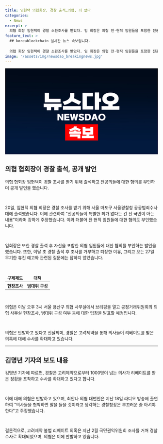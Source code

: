 ```yaml
---
title: 임현택 의협회장, 경찰 출석…의협, 죄 없다
categories:
  - News
excerpt: >
  의협 회장 임현택이 경찰 소환조사를 받았다. 임 회장은 의협 전·현직 임원들을 포함한 전공의 집단 사직 공모 혐의를 부인했으며, 공정거래위원회 현장조사와 관련한 입장 발표를 앞두고 있다. 경찰은 고려제약으로부터 수많은 의사들이 리베이트를 받은 의혹을 수사 중이며, 의협은 이에 반발하고 있다. 의협 대변인은 경찰의 수사 방법을 비판했다.
feature_text: >
  ## koreablockchain 실시간 뉴스 속보입니다.

  의협 회장 임현택이 경찰 소환조사를 받았다. 임 회장은 의협 전·현직 임원들을 포함한 전공의 집단 사직 공모 혐의를 부인했으며, 공정거래위원회 현장조사와 관련한 입장 발표를 앞두고 있다. 경찰은 고려제약으로부터 수많은 의사들이 리베이트를 받은 의혹을 수사 중이며, 의협은 이에 반발하고 있다. 의협 대변인은 경찰의 수사 방법을 비판했다.
image: '/assets/img/newsdao_breakingnews.jpg'
---
```


<p><img src="/assets/img/newsdao_breakingnews.jpg" alt="koreablockchain 속보" /></p>

<h2 data-ke-size="size26">의협 협회장이 경찰 출석, 공개 발언</h2>

<p data-ke-size="size16">의협 협회장 임현택이 경찰 조사를 받기 위해 출석하고 전공의들에 대한 혐의를 부인하며 공개 발언을 했습니다.</p>

<p data-ke-size="size16">&nbsp;</p>

<p data-ke-size="size16">20일, 임현택 의협 회장은 경찰 조사를 받기 위해 서울 마포구 서울경찰청 공공범죄수사대에 출석했습니다. 이에 관련하여 "전공의들이 특별한 죄가 없다는 건 전 국민이 아는 내용"이라며 강하게 주장했습니다. 이와 더불어 전·현직 임원들에 대한 혐의도 부인했습니다.</p>

<p data-ke-size="size16">&nbsp;</p>

<p data-ke-size="size16">임회장은 또한 경찰 출석 후 자신을 포함한 의협 임원들에 대한 혐의를 부인하는 발언을 했습니다. 또한, 이달 초 경찰 출석 후 조사를 거부하고 퇴장한 이유, 그리고 오는 27일 무기한 휴진 예고와 관련된 질문에는 답하지 않았습니다.</p>

<p data-ke-size="size16">&nbsp;</p>

<table>
    <thead>
        <tr>
            <td style="text-align: center; height: 17px;"><b>구제제도</b></td>
            <td style="text-align: center; height: 17px;"><b>대책</b></td>
        </tr>
    </thead>
    <tbody>
        <tr>
            <td style="text-align: center; height: 17px;"><b>현장조사</b></td>
            <td style="text-align: center; height: 17px;"><b>범대위 구성</b></td>
        </tr>
    </tbody>
</table>

<p data-ke-size="size16">&nbsp;</p>

<p data-ke-size="size16">의협은 이날 오후 3시 서울 용산구 의협 사무실에서 브리핑을 열고 공정거래위원회의 의협 사무실 현장조사, 범대위 구성 여부 등에 대한 입장을 발표할 예정입니다.</p>

<p data-ke-size="size16">&nbsp;</p>

<p data-ke-size="size16">의협은 반발하고 있다고 전달되며, 경찰은 고려제약을 통해 의사들이 리베이트를 받은 의혹에 대해 수사를 확대하고 있습니다.</p>

<hr>

<h2 data-ke-size="size26">김명년 기자의 보도 내용</h2>

<p data-ke-size="size16">김명년 기자에 따르면, 경찰은 고려제약으로부터 1000명이 넘는 의사가 리베이트를 받은 정황을 포착하고 수사를 확대하고 있다고 합니다.</p>

<p data-ke-size="size16">&nbsp;</p>

<p data-ke-size="size16">이에 대해 의협은 반발하고 있으며, 최안나 의협 대변인은 지난 18일 라디오 방송에 출연하여 "의사들을 협박하면 말을 들을 것이라고 생각하는 경찰청장은 부끄러운 줄 아셔야 한다"고 주장했습니다.</p>

<p data-ke-size="size16">&nbsp;</p>

<p data-ke-size="size16">결론적으로, 고려제약 불법 리베이트 의혹은 지난 2월 국민권익위원회 조사를 거쳐 경찰 수사로 확대되었으며, 의협은 이에 반발하고 있습니다.</p>

